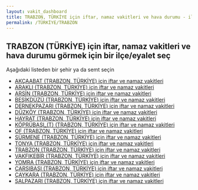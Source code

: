 ```yaml
---
layout: vakit_dashboard
title: TRABZON, TÜRKİYE için iftar, namaz vakitleri ve hava durumu - ilçe/eyalet seç
permalink: /TÜRKİYE/TRABZON
---
```


## TRABZON (TÜRKİYE) için iftar, namaz vakitleri ve hava durumu  görmek için bir ilçe/eyalet seç

Aşağıdaki listeden bir şehir ya da semt seçin

* [AKÇAABAT (TRABZON, TÜRKİYE) için iftar ve namaz vakitleri](/TÜRKİYE/TRABZON/AKÇAABAT)
* [ARAKLI (TRABZON, TÜRKİYE) için iftar ve namaz vakitleri](/TÜRKİYE/TRABZON/ARAKLI)
* [ARSİN (TRABZON, TÜRKİYE) için iftar ve namaz vakitleri](/TÜRKİYE/TRABZON/ARSİN)
* [BEŞİKDÜZÜ (TRABZON, TÜRKİYE) için iftar ve namaz vakitleri](/TÜRKİYE/TRABZON/BEŞİKDÜZÜ)
* [DERNEKPAZARI (TRABZON, TÜRKİYE) için iftar ve namaz vakitleri](/TÜRKİYE/TRABZON/DERNEKPAZARI)
* [DÜZKÖY (TRABZON, TÜRKİYE) için iftar ve namaz vakitleri](/TÜRKİYE/TRABZON/DÜZKÖY)
* [HAYRAT (TRABZON, TÜRKİYE) için iftar ve namaz vakitleri](/TÜRKİYE/TRABZON/HAYRAT)
* [KÖPRÜBAŞI_(T) (TRABZON, TÜRKİYE) için iftar ve namaz vakitleri](/TÜRKİYE/TRABZON/KÖPRÜBAŞI_(T))
* [OF (TRABZON, TÜRKİYE) için iftar ve namaz vakitleri](/TÜRKİYE/TRABZON/OF)
* [SÜRMENE (TRABZON, TÜRKİYE) için iftar ve namaz vakitleri](/TÜRKİYE/TRABZON/SÜRMENE)
* [TONYA (TRABZON, TÜRKİYE) için iftar ve namaz vakitleri](/TÜRKİYE/TRABZON/TONYA)
* [TRABZON (TRABZON, TÜRKİYE) için iftar ve namaz vakitleri](/TÜRKİYE/TRABZON/TRABZON)
* [VAKFIKEBİR (TRABZON, TÜRKİYE) için iftar ve namaz vakitleri](/TÜRKİYE/TRABZON/VAKFIKEBİR)
* [YOMRA (TRABZON, TÜRKİYE) için iftar ve namaz vakitleri](/TÜRKİYE/TRABZON/YOMRA)
* [ÇARŞIBAŞI (TRABZON, TÜRKİYE) için iftar ve namaz vakitleri](/TÜRKİYE/TRABZON/ÇARŞIBAŞI)
* [ÇAYKARA (TRABZON, TÜRKİYE) için iftar ve namaz vakitleri](/TÜRKİYE/TRABZON/ÇAYKARA)
* [ŞALPAZARI (TRABZON, TÜRKİYE) için iftar ve namaz vakitleri](/TÜRKİYE/TRABZON/ŞALPAZARI)

<script type="text/javascript">
  var GLOBAL_COUNTRY = 'TÜRKİYE';
  var GLOBAL_CITY = 'TRABZON';
  var GLOBAL_STATE = 'TRABZON';
</script>
